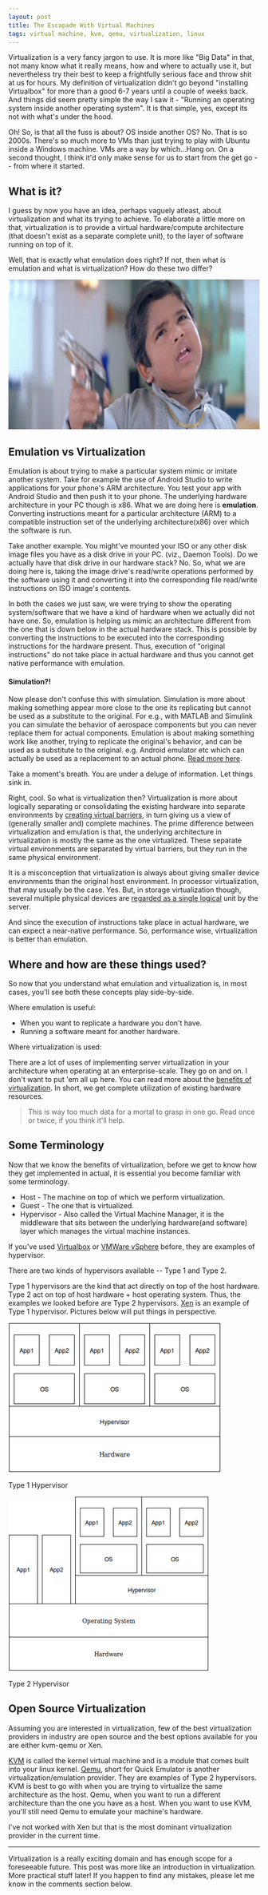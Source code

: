 ```yaml
---
layout: post
title: The Escapade With Virtual Machines
tags: virtual machine, kvm, qemu, virtualization, linux
---
```


Virtualization is a very fancy jargon to use. It is more like "Big Data" in that, not many know what it really means, how and where to actually use it, but nevertheless try their best to keep a frightfully serious face and throw shit at us for hours. My definition of virtualization didn't go beyond "installing Virtualbox" for more than a good 6-7 years until a couple of weeks back. And things did seem pretty simple the way I saw it - "Running an operating system inside another operating system". It is that simple, yes, except its not with what's under the hood.   
<!--break-->

Oh! So, is that all the fuss is about? OS inside another OS? No. That is so 2000s. There's so much more to VMs than just trying to play with Ubuntu inside a Windows machine. VMs are a way by which...Hang on. On a second thought, I think it'd only make sense for us to start from the get go -- from where it started.

## What is it?

I guess by now you have an idea, perhaps vaguely atleast, about virtualization and what its trying to achieve. To elaborate a little more on that, virtualization is to provide a virtual hardware/compute architecture (that doesn't exist as a separate complete unit), to the layer of software running on top of it.

Well, that is exactly what emulation does right? If not, then what is emulation and what is virtualization? How do these two differ?

<img src="/assets/images/virtualization/confusion.png" style="height:300px">

## Emulation vs Virtualization

Emulation is about trying to make a particular system mimic or imitate another system. Take for example the use of Android Studio to write applications for your phone's ARM architecture. You test your app with Android Studio and then push it to your phone. The underlying hardware architecture in your PC though is x86. What we are doing here is **emulation**. Converting instructions meant for a particular architecture (ARM) to a compatible instruction set of the underlying architecture(x86) over which the software is run.

Take another example. You might've mounted your ISO or any other disk image files you have as a disk drive in your PC. (viz., Daemon Tools). Do we actually have that disk drive in our hardware stack? No. So, what we are doing here is, taking the image drive's read/write operations performed by the software using it and converting it into the corresponding file read/write instructions on ISO image's contents.

In both the cases we just saw, we were trying to show the operating system/software that we have a kind of hardware when we actually did not have one. So, emulation is helping us mimic an architecture different from the one that is down below in the actual hardware stack. This is possible by converting the instructions to be executed into the corresponding instructions for the hardware present. Thus, execution of "original instructions" do not take place in actual hardware and thus you cannot get native performance with emulation.

#### Simulation?!

Now please don't confuse this with simulation. Simulation is more about making something appear more close to the one its replicating but cannot be used as a substitute to the original. For e.g., with MATLAB and Simulink you can simulate the behavior of aerospace components but you can never replace them for actual components. Emulation is about making something work like another, trying to replicate the original's behavior, and can be used as a substitute to the original. e.g. Android emulator etc which can actually be used as a replacement to an actual phone. [Read more here](http://stackoverflow.com/a/9579323 "Simulation vs Emulation").

Take a moment's breath. You are under a deluge of information. Let things sink in.

Right, cool. So what is virtualization then? Virtualization is more about logically separating or consolidating the existing hardware into separate environments by [creating virtual barriers](http://stackoverflow.com/a/6045177 "Thanks to this StackOverFlow answer"), in turn giving us a view of (generally smaller and) complete machines. The prime difference between virtualization and emulation is that, the underlying architecture in virtualization is mostly the same as the one virtualized. These separate virtual environments are separated by virtual barriers, but they run in the same physical environment.

It is a misconception that virtualization is always about giving smaller device environments than the original host environment. In processor virtualization, that may usually be the case. Yes. But, in storage virtualization though, several multiple physical devices are [regarded as a single logical](http://www.computerworld.com/article/2551154/virtualization/emulation-or-virtualization-.html) unit by the server.

And since the execution of instructions take place in actual hardware, we can expect a near-native performance. So, performance wise, virtualization is better than emulation.

## Where and how are these things used?

So now that you understand what emulation and virtualization is, in most cases, you'll see both these concepts play side-by-side.

Where emulation is useful:

* When you want to replicate a hardware you don't have.
* Running a software meant for another hardware.

Where virtualization is used:

There are a lot of uses of implementing server virtualization in your architecture when operating at an enterprise-scale. They go on and on. I don't want to put 'em all up here. You can read more about the [benefits of virtualization](http://www.infoworld.com/article/2621446/server-virtualization/server-virtualization-top-10-benefits-of-server-virtualization.html). In short, we get complete utilization of existing hardware resources.

>This is way too much data for a mortal to grasp in one go. Read once or twice, if you think it'll help.

## Some Terminology

Now that we know the benefits of virtualization, before we get to know how they get implemented in actual, it is essential you become familiar with some terminology.

* Host - The machine on top of which we perform virtualization.
* Guest - The one that is virtualized.
* Hypervisor - Also called the Virtual Machine Manager, it is the middleware that sits between the underlying hardware(and software) layer which manages the virtual machine instances.

If you've used [Virtualbox](https://www.virtualbox.org/) or [VMWare vSphere](http://www.vmware.com/in/products/vsphere) before, they are examples of hypervisor.

There are two kinds of hypervisors available -- Type 1 and Type 2.

Type 1 hypervisors are the kind that act directly on top of the host hardware. Type 2 act on top of host hardware + host operating system. Thus, the examples we looked before are Type 2 hypervisors. [Xen](http://www.xenproject.org/) is an example of Type 1 hypervisor. Pictures below will put things in perspective.

<img src="/assets/images/virtualization/type1.png" style="height:300px">
<p><div class="img-caption">Type 1 Hypervisor</div></p>
<img src="/assets/images/virtualization/type2.png" style="height:350px">
<p><div class="img-caption">Type 2 Hypervisor</div></p>

## Open Source Virtualization

Assuming you are interested in virtualization, few of the best virtualization providers in industry are open source and the best options available for you are either kvm-qemu or Xen.

[KVM](http://www.linux-kvm.org/page/Main_Page) is called the kernel virtual machine and is a module that comes built into your linux kernel. [Qemu](http://wiki.qemu.org/Main_Page), short for Quick Emulator is another virtualization/emulation provider. They are examples of Type 2 hypervisors. KVM is best to go with when you are trying to virtualize the same architecture as the host. Qemu, when you want to run a different architecture than the one you have as a host. When you want to use KVM, you'll still need Qemu to emulate your machine's hardware.

I've not worked with Xen but that is the most dominant virtualization provider in the current time.

---
Virtualization is a really exciting domain and has enough scope for a foreseeable future. This post was more like an introduction in virtualization. More practical stuff later! If you happen to find any mistakes, please let me know in the comments section below.

